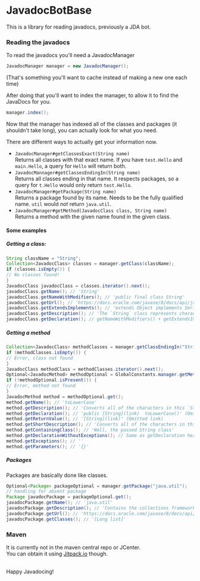 # JavadocBotBase

This is a library for reading javadocs, previously a JDA bot.


### Reading the javadocs

To read the javadocs you'll need a JavadocManager

```java
JavadocManager manager = new JavadocManager();
```

(That's something you'll want to cache instead of making a new one each time)

After doing that you'll want to index the manager, to allow it to find the JavaDocs for you.

```java
manager.index();
```

Now that the manager has indexed all of the classes and packages (it shouldn't take long),
you can actually look for what you need.
  
There are different ways to actually get your information now.
* `JavadocManager#getClassesExact(String name)`  
   Returns all classes with that exact name. If you have `test.Hello` and `main.Hello`,
   a query for `Hello` will return both.
* `JavadocMannager#getClassesEndingIn(String name)`  
  Returns all classes ending in that name.
   It respects packages, so a query for `t.Hello` would only return `test.Hello`.
* `JavadocManager#getPackage(String name)`  
  Returns a package found by its name. Needs to be the fully qualified name.
  `util` would *not* return `java.util`.
* `JavadocManager#getMethod(JavadocClass class, String name)`  
  Returns a method with the given name found in the given class.

#### Some examples

##### Getting a class:
```java
String className = "String";
Collection<JavadocClass> classes = manager.getClass(className);
if (classes.isEmpty()) {
// No classes found!
}
JavadocClass javadocClass = classes.iterator().next();
javadocClass.getName(); // 'String'
javadocClass.getNameWithModifiers(); // 'public final class String'
javadocClass.getUrl(); // 'https://docs.oracle.com/javase/8/docs/api/java/lang/String.html'
javadocClass.getExtendsImplements(); // 'extends Object implements Serializable` (Omitted some and link markdown)
javadocClass.getDescription(); // 'The `String` class represents character strings.' And on and on
javadocClass.getDeclaration(); // getNameWithModifiers() + getExtendsImplemements()
```

##### Getting a method

```java
Collection<JavadocClass> methodClasses = manager.getClassEndingIn("String");
if (methodClasses.isEmpty()) {
// Error, class not found
}
JavadocClass methodClass = methodClasses.iterator().next();
Optional<JavadocMethod> methodOptional = GlobalConstants.manager.getMethod(methodClass, "toLowerCase");
if (!methodOptional.isPresent()) {
// Error, method not found
}
JavadocMethod method = methodOptional.get();
method.getName(); // 'toLowerCase'
method.getDescription(); // 'Converts all of the characters in this `String` to lower case...'
method.getDeclaration(); // 'public [String](link)  toLowerCase()' (Omitted link)
method.getReturnValue(); // '[String](link)' (Omitted link)
method.getShortDescription(); // 'Converts all of the characters in this `String` to lower case using the rules of the default locale.' 
method.getContainingClass(); // 'Well, the passed String class'
method.getDeclarationWithoutExceptions(); // Same as getDeclaration here. Just replaces everything following 'throws'
method.getExceptions(); // ''
method.getParameters(); // '{}'
```

##### Packages
Packages are basically done like classes.

```java
Optional<Package> packageOptional = manager.getPackage("java.util");
// handling for absent package
Package javadocPackage = packageOptional.get();
javadocPackage.getName(); // 'java.util'
javadocPackage.getDescription(); // 'Contains the collections framework,...'
javadocPackage.getUrl(); // 'https://docs.oracle.com/javase/8/docs/api/java/util/package-summary.html'
javadocPackage.getClasses(); // '[Long list]'
```

### Maven
It is currently not in the maven central repo or JCenter.  
You can obtain it using [Jitpack.io](https://jitpack.io/#I-Al-Istannen/JavadocBotBase) though.

<br>
Happy Javadocing!
